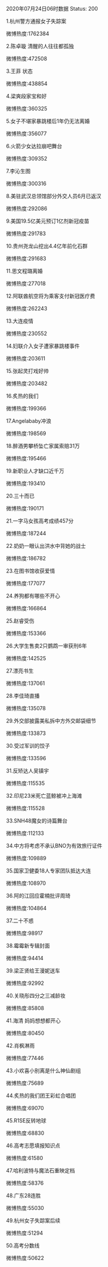 2020年07月24日06时数据
Status: 200

1.杭州警方通报女子失踪案

微博热度:1762384

2.陈卓璇 清醒的人往往都孤独

微博热度:472508

3.王菲 状态

微博热度:438854

4.梁爽段家宝和好

微博热度:360325

5.女子不堪家暴跳楼后1年仍无法离婚

微博热度:356077

6.火箭少女达拉崩吧舞台

微博热度:309352

7.李沁生图

微博热度:300316

8.美驻武汉总领馆部分外交人员6月已返汉

微博热度:292086

9.美国19.5亿美元预订1亿剂新冠疫苗

微博热度:291783

10.贵州尧龙山挖出4.4亿年前化石群

微博热度:291683

11.思文程璐离婚

微博热度:277018

12.阿联酋航空将为乘客支付新冠医疗费

微博热度:262243

13.大连疫情

微博热度:230552

14.妇联介入女子遭家暴跳楼事件

微博热度:203611

15.张起灵打戏好帅

微博热度:203482

16.炙热的我们

微博热度:199366

17.Angelababy冲浪

微博热度:198569

18.醉酒男攀桥坠亡家属索赔31万

微博热度:195466

19.新职业人才缺口近千万

微博热度:193410

20.三十而已

微博热度:190171

21.一字马女孩高考成绩457分

微博热度:187244

22.奶奶一眼认出洪水中背她的战士

微博热度:186782

23.在图书馆收获爱情

微博热度:177077

24.养狗都有哪些不开心

微博热度:166864

25.赵睿受伤

微博热度:153366

26.大学生售卖2只鹦鹉一审获刑6年

微博热度:142525

27.漂亮书生

微博热度:137061

28.李佳琦直播

微博热度:135078

29.外交部披露美私拆中方外交邮袋细节

微博热度:133873

30.受过军训的饺子

微博热度:133596

31.反矫达人吴镇宇

微博热度:115535

32.印尼23米死亡蓝鲸被冲上海滩

微博热度:115528

33.SNH48魔女的诗篇舞台

微博热度:112133

34.中方将考虑不承认BNO为有效旅行证件

微博热度:109889

35.国家卫健委18人专家团队抵达大连

微博热度:108970

36.阿的江回应霍楠批评周琦

微博热度:104864

37.二十不惑

微博热度:98917

38.霉霉新专辑封面

微博热度:94414

39.梁正贤给王漫妮送车

微博热度:92992

40.关晓彤四分之三减龄妆

微博热度:85808

41.海清 妈妈想想都开心

微博热度:80450

42.肖枫淋雨

微博热度:77446

43.小欢喜小别离是什么神仙剧组

微博热度:75689

44.炙热的我们团王彩虹合唱团

微博热度:69070

45.R1SE反转地球

微博热度:68830

46.高考志愿填报知识点

微博热度:61580

47.哈利波特与魔法石重映定档

微博热度:58376

48.广东28连胜

微博热度:55030

49.杭州女子失踪案后续

微博热度:51294

50.高考分数线

微博热度:50622

